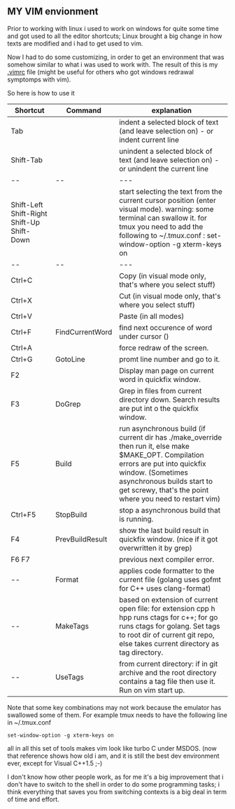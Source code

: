 ## MY VIM envionment

Prior to working with linux i used to work on windows for quite some time and got used to all the editor shortcuts; Linux brought a big change in how texts are modified and i had to get used to vim.

Now I had to do some customizing, in order to get an environment that was somehow similar to what i was used to work with.
The result of this is my [.vimrc](https://github.com/MoserMichael/myenv/blob/master/.vimrc) file (might be useful for others who got windows redrawal symptomps with vim).

So here is how to use it

|Shortcut | Command | explanation 
-- | -- | ---
Tab        |                | indent a selected block of text (and leave selection on) - or indent current line
Shift-Tab  |                | unindent a selected block of text (and leave selection on) - or unindent the current line
-- | -- | ---
Shift-Left Shift-Right Shift-Up Shift-Down|                | start selecting the text from the current cursor position (enter visual mode). warning: some terminal can swallow it. for tmux you need to add the following to ~/.tmux.conf : set-window-option -g xterm-keys on  
-- | -- | ---
Ctrl+C  |                   | Copy (in visual mode only, that's where you select stuff)
Ctrl+X  |                   | Cut (in visual mode only, that's where you select stuff)
Ctrl+V  |                   | Paste (in all modes)
Ctrl+F  | FindCurrentWord   | find next occurence of word under cursor (<cword>)
Ctrl+A  |                   | force redraw of the screen.
Ctrl+G  | GotoLine          | promt line number and go to it.
F2      |                   | Display man page on current word in quickfix window.
F3      | DoGrep            | Grep in files from current directory down. Search results are put int o the quickfix window.
F5      | Build             | run asynchronous build (if current dir has ./make_override then run it, else make $MAKE_OPT. Compilation errors are put into quickfix window. (Sometimes asynchronous builds start to get screwy, that's the point where you need to restart vim)
Ctrl+F5 | StopBuild         | stop a asynchronous build that is running.
F4      | PrevBuildResult   | show the last build result in quickfix window. (nice if it got overwritten it by grep)
F6 F7   |                   | previous next compiler error.
--	| Format	    | applies code formatter to the current file (golang uses gofmt for C++ uses clang-format)
--	| MakeTags	    | based on extension of current open file: for extension cpp h hpp runs ctags for c++; for go runs ctags for golang. Set tags to root dir of current git repo, else takes current directory as tag directory.
--	| UseTags	    | from current directory: if in git archive and the root directory contains a tag file then use it. Run on vim start up.

Note that some key combinations may not work because the emulator has swallowed some of them.
For example tmux needs to have the following line in ~/.tmux.conf 

```
set-window-option -g xterm-keys on
```

all in all this set of tools makes vim look like turbo C under MSDOS. (now that reference shows how old i am, and it is still the best dev environment ever, except for Visual C++1.5 ;-)

I don't know how other people work, as for me it's a big improvement that i don't have to switch to the shell in order to do some programming tasks; i think everything that saves you from switching contexts is a big deal in term of time and effort.
